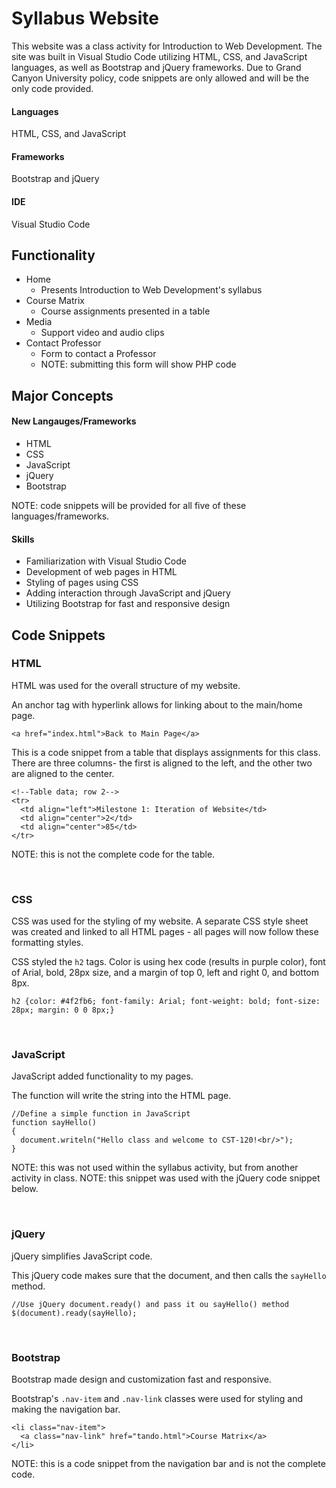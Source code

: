# Syllabus Website

This website was a class activity for Introduction to Web Development. The site was built in Visual Studio Code utilizing HTML, CSS, and JavaScript languages, as well as Bootstrap and jQuery frameworks. Due to Grand Canyon University policy, code snippets are only allowed and will be the only code provided. 

#### Languages
HTML, CSS, and JavaScript

#### Frameworks
Bootstrap and jQuery

#### IDE
Visual Studio Code


## Functionality

- Home
  - Presents Introduction to Web Development's syllabus
- Course Matrix
  - Course assignments presented in a table
- Media
  - Support video and audio clips
- Contact Professor
  - Form to contact a Professor
  - NOTE: submitting this form will show PHP code


## Major Concepts

#### New Langauges/Frameworks

- HTML            
- CSS            
- JavaScript     
- jQuery 
- Bootstrap 

NOTE: code snippets will be provided for all five of these languages/frameworks.

#### Skills

- Familiarization with Visual Studio Code
- Development of web pages in HTML
- Styling of pages using CSS
- Adding interaction through JavaScript and jQuery
- Utilizing Bootstrap for fast and responsive design


         
## Code Snippets

### HTML

HTML was used for the overall structure of my website.

An anchor tag with hyperlink allows for linking about to the main/home page.
```
<a href="index.html">Back to Main Page</a>
```
      
                
This is a code snippet from a table that displays assignments for this class. There are three columns- the first is aligned to the left, and the other two are aligned to the center.
```
<!--Table data; row 2-->
<tr>
  <td align="left">Milestone 1: Iteration of Website</td>
  <td align="center">2</td>
  <td align="center">85</td>
</tr>
```   

NOTE: this is not the complete code for the table. 
 
<br/>         
      
      
### CSS

CSS was used for the styling of my website. A separate CSS style sheet was created and linked to all HTML pages - all pages will now follow these formatting styles.


CSS styled the `h2` tags. Color is using hex code (results in purple color), font of Arial, bold, 28px size, and a margin of top 0, left and right 0, and bottom 8px.
```
h2 {color: #4f2fb6; font-family: Arial; font-weight: bold; font-size: 28px; margin: 0 0 8px;}
```

<br/>


### JavaScript

JavaScript added functionality to my pages.


The function will write the string into the HTML page. 
```
//Define a simple function in JavaScript
function sayHello()
{
  document.writeln("Hello class and welcome to CST-120!<br/>");
}
```

NOTE: this was not used within the syllabus activity, but from another activity in class.
NOTE: this snippet was used with the jQuery code snippet below.
          
<br/>

     
### jQuery

jQuery simplifies JavaScript code.


This jQuery code makes sure that the document, and then calls the  `sayHello` method.
```
//Use jQuery document.ready() and pass it ou sayHello() method
$(document).ready(sayHello);
```   

<br/>


### Bootstrap

Bootstrap made design and customization fast and responsive.


Bootstrap's `.nav-item` and `.nav-link` classes were used for styling and making the navigation bar.
```
<li class="nav-item">
  <a class="nav-link" href="tando.html">Course Matrix</a>
</li>
```
 
NOTE: this is a code snippet from the navigation bar and is not the complete code. 
